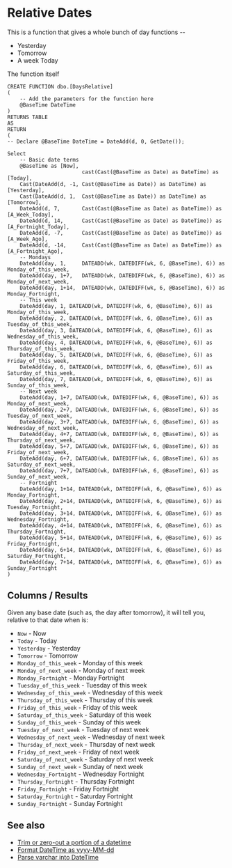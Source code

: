 # Relative Dates

This is a function that gives a whole bunch of day functions --

- Yesterday
- Tomorrow
- A week Today

The function itself


	CREATE FUNCTION dbo.[DaysRelative]
	(	
		-- Add the parameters for the function here
		@BaseTime DateTime
	)
	RETURNS TABLE 
	AS
	RETURN 
	(
	-- Declare @BaseTime DateTime = DateAdd(d, 0, GetDate());

	Select
		-- Basic date terms
		@BaseTime as [Now],	
							cast(Cast(@BaseTime as Date) as DateTime) as [Today],
		Cast(DateAdd(d, -1, Cast(@BaseTime as Date)) as DateTime) as [Yesterday],
		Cast(DateAdd(d, 1,	Cast(@BaseTime as Date)) as DateTime) as [Tomorrow],
		DateAdd(d, 7, 		Cast(Cast(@BaseTime as Date) as DateTime)) as [A_Week_Today],
		DateAdd(d, 14, 		Cast(Cast(@BaseTime as Date) as DateTime)) as [A_Fortnight_Today],
		DateAdd(d, -7, 		Cast(Cast(@BaseTime as Date) as DateTime)) as [A_Week_Ago],
		DateAdd(d, -14, 	Cast(Cast(@BaseTime as Date) as DateTime)) as [A_Fortnight_Ago],
		-- Mondays
		DateAdd(day, 1, 	DATEADD(wk, DATEDIFF(wk, 6, @BaseTime), 6)) as Monday_of_this_week,
		DateAdd(day, 1+7, 	DATEADD(wk, DATEDIFF(wk, 6, @BaseTime), 6)) as Monday_of_next_week,
		DateAdd(day, 1+14, 	DATEADD(wk, DATEDIFF(wk, 6, @BaseTime), 6)) as Monday_Fortnight,
		-- This week
		DateAdd(day, 1, DATEADD(wk, DATEDIFF(wk, 6, @BaseTime), 6)) as Monday_of_this_week,
		DateAdd(day, 2, DATEADD(wk, DATEDIFF(wk, 6, @BaseTime), 6)) as Tuesday_of_this_week,
		DateAdd(day, 3, DATEADD(wk, DATEDIFF(wk, 6, @BaseTime), 6)) as Wednesday_of_this_week,
		DateAdd(day, 4, DATEADD(wk, DATEDIFF(wk, 6, @BaseTime), 6)) as Thursday_of_this_week,
		DateAdd(day, 5, DATEADD(wk, DATEDIFF(wk, 6, @BaseTime), 6)) as Friday_of_this_week,
		DateAdd(day, 6, DATEADD(wk, DATEDIFF(wk, 6, @BaseTime), 6)) as Saturday_of_this_week,
		DateAdd(day, 7, DATEADD(wk, DATEDIFF(wk, 6, @BaseTime), 6)) as Sunday_of_this_week,
		-- Next week
		DateAdd(day, 1+7, DATEADD(wk, DATEDIFF(wk, 6, @BaseTime), 6)) as Monday_of_next_week,
		DateAdd(day, 2+7, DATEADD(wk, DATEDIFF(wk, 6, @BaseTime), 6)) as Tuesday_of_next_week,
		DateAdd(day, 3+7, DATEADD(wk, DATEDIFF(wk, 6, @BaseTime), 6)) as Wednesday_of_next_week,
		DateAdd(day, 4+7, DATEADD(wk, DATEDIFF(wk, 6, @BaseTime), 6)) as Thursday_of_next_week,
		DateAdd(day, 5+7, DATEADD(wk, DATEDIFF(wk, 6, @BaseTime), 6)) as Friday_of_next_week,
		DateAdd(day, 6+7, DATEADD(wk, DATEDIFF(wk, 6, @BaseTime), 6)) as Saturday_of_next_week,
		DateAdd(day, 7+7, DATEADD(wk, DATEDIFF(wk, 6, @BaseTime), 6)) as Sunday_of_next_week,
		-- Fortnight
		DateAdd(day, 1+14, DATEADD(wk, DATEDIFF(wk, 6, @BaseTime), 6)) as Monday_Fortnight,
		DateAdd(day, 2+14, DATEADD(wk, DATEDIFF(wk, 6, @BaseTime), 6)) as Tuesday_Fortnight,
		DateAdd(day, 3+14, DATEADD(wk, DATEDIFF(wk, 6, @BaseTime), 6)) as Wednesday_Fortnight,
		DateAdd(day, 4+14, DATEADD(wk, DATEDIFF(wk, 6, @BaseTime), 6)) as Thursday_Fortnight,
		DateAdd(day, 5+14, DATEADD(wk, DATEDIFF(wk, 6, @BaseTime), 6)) as Friday_Fortnight,
		DateAdd(day, 6+14, DATEADD(wk, DATEDIFF(wk, 6, @BaseTime), 6)) as Saturday_Fortnight,
		DateAdd(day, 7+14, DATEADD(wk, DATEDIFF(wk, 6, @BaseTime), 6)) as Sunday_Fortnight
	)

## Columns / Results

Given any base date (such as, the day after tomorrow), it will tell you, relative to that date when is:

- `Now` - Now
- `Today` - Today
- `Yesterday` - Yesterday
- `Tomorrow` - Tomorrow
- `Monday_of_this_week` - Monday of this week
- `Monday_of_next_week` - Monday of next week
- `Monday_Fortnight` - Monday Fortnight
- `Tuesday_of_this_week` - Tuesday of this week
- `Wednesday_of_this_week` - Wednesday of this week
- `Thursday_of_this_week` - Thursday of this week
- `Friday_of_this_week` - Friday of this week
- `Saturday_of_this_week` - Saturday of this week
- `Sunday_of_this_week` - Sunday of this week
- `Tuesday_of_next_week` - Tuesday of next week
- `Wednesday_of_next_week` - Wednesday of next week
- `Thursday_of_next_week` - Thursday of next week
- `Friday_of_next_week` - Friday of next week
- `Saturday_of_next_week` - Saturday of next week
- `Sunday_of_next_week` - Sunday of next week
- `Wednesday_Fortnight` - Wednesday Fortnight
- `Thursday_Fortnight` - Thursday Fortnight
- `Friday_Fortnight` - Friday Fortnight
- `Saturday_Fortnight` - Saturday Fortnight
- `Sunday_Fortnight` - Sunday Fortnight


## See also

- [Trim or zero-out a portion of a datetime](datetime_trim_hours_milliseconds.md)
- [Format DateTime as yyyy-MM-dd](format_datetime_yyyy-MM-dd.md)
- [Parse varchar into DateTime](parse_varchar_into_datetime.md)